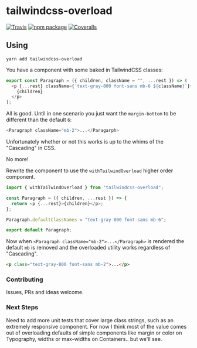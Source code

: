 # tailwindcss-overload

[![Travis][build-badge]][build]
[![npm package][npm-badge]][npm]
[![Coveralls][coveralls-badge]][coveralls]

[build-badge]: https://img.shields.io/travis/franklintarter/tailwindcss-overload/master.png?style=flat-square
[build]: https://travis-ci.org/franklintarter/tailwindcss-overload
[npm-badge]: https://raster.shields.io/npm/v/tailwindcss-overload.png?style=flat-square
[npm]: https://www.npmjs.com/package/tailwindcss-overload
[coveralls-badge]: https://img.shields.io/coveralls/franklintarter/tailwindcss-overload/master.png?style=flat-square
[coveralls]: https://coveralls.io/github/franklintarter/tailwindcss-overload

## Using

```shell
yarn add tailwindcss-overload
```

You have a component with some baked in TailwindCSS classes:

```javascript
export const Paragraph = ({ children, className = "", ...rest }) => (
  <p {...rest} className={`text-gray-800 font-sans mb-6 ${className}`}>
    {children}
  </p>
);
```

All is good. Until in one scenario you just want the `margin-bottom` to be different than the default `6`:

```javascript
<Paragraph className="mb-2">...</Paragarph>
```

Unfortunately whether or not this works is up to the whims of the "Cascading" in CSS.

No more!

Rewrite the component to use the `withTailwindOverload` higher order component.

```javascript
import { withTailwindOverload } from "tailwindcss-overload";

const Paragraph = ({ children, ...rest }) => {
  return <p {...rest}>{children}</p>;
};

Paragraph.defaultClassNames = "text-gray-800 font-sans mb-6";

export default Paragraph;
```

Now when `<Paragraph className="mb-2">...</Paragraph>` is rendered the default `mb` is removed and the overloaded utility works regardless of "Cascading".

```html
<p class="text-gray-800 font-sans mb-2">...</p>
```

### Contributing

Issues, PRs and ideas welcome.

### Next Steps

Need to add more unit tests that cover large class strings, such as an extremely responsive component. For now I think most of the value comes out of overloading defaults of simple components like margin or color on Typography, widths or max-widths on Containers.. but we'll see.
